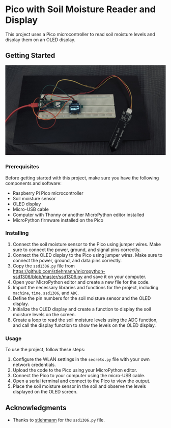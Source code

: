 # Pico with Soil Moisture Reader and Display

This project uses a Pico microcontroller to read soil moisture levels and display them on an OLED display. 

## Getting Started
<img src="https://raw.githubusercontent.com/Wildernessdick/soilmoisture-with-raspberry-pico-w/main/setupOn.jpg?token=GHSAT0AAAAAABZQAD5VT5YGG5PI3N7T5IAKZAKBX7Q" alt="Setup On" width="666"/>


### Prerequisites

Before getting started with this project, make sure you have the following components and software:

- Raspberry Pi Pico microcontroller
- Soil moisture sensor
- OLED display
- Micro-USB cable
- Computer with Thonny or another MicroPython editor installed
- MicroPython firmware installed on the Pico

### Installing

1. Connect the soil moisture sensor to the Pico using jumper wires. Make sure to connect the power, ground, and signal pins correctly.
2. Connect the OLED display to the Pico using jumper wires. Make sure to connect the power, ground, and data pins correctly.
3. Copy the `ssd1306.py` file from https://github.com/stlehmann/micropython-ssd1306/blob/master/ssd1306.py and save it on your computer.
4. Open your MicroPython editor and create a new file for the code.
5. Import the necessary libraries and functions for the project, including `machine`, `time`, `ssd1306`, and `ADC`.
6. Define the pin numbers for the soil moisture sensor and the OLED display.
7. Initialize the OLED display and create a function to display the soil moisture levels on the screen.
8. Create a loop to read the soil moisture levels using the ADC function, and call the display function to show the levels on the OLED display.

### Usage

To use the project, follow these steps:

1. Configure the WLAN settings in the `secrets.py` file with your own network credentials.
2. Upload the code to the Pico using your MicroPython editor.
3. Connect the Pico to your computer using the micro-USB cable.
4. Open a serial terminal and connect to the Pico to view the output.
5. Place the soil moisture sensor in the soil and observe the levels displayed on the OLED screen.



## Acknowledgments

- Thanks to [stlehmann](https://github.com/stlehmann) for the `ssd1306.py` file.
